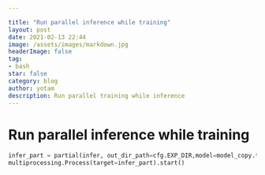 ```yaml
---

title: "Run parallel inference while training"
layout: post
date: 2021-02-13 22:44
image: /assets/images/markdown.jpg
headerImage: false
tag:
- bash
star: false
category: blog
author: yotam
description: Run parallel training while inference
---
```


# Run parallel inference while training

```python
infer_part = partial(infer, out_dir_path=cfg.EXP_DIR,model=model_copy.to('cpu'))
multiprocessing.Process(target=infer_part).start()
```

